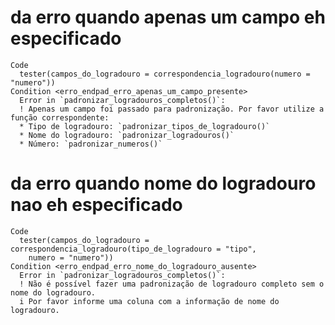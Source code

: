 # da erro quando apenas um campo eh especificado

    Code
      tester(campos_do_logradouro = correspondencia_logradouro(numero = "numero"))
    Condition <erro_endpad_erro_apenas_um_campo_presente>
      Error in `padronizar_logradouros_completos()`:
      ! Apenas um campo foi passado para padronização. Por favor utilize a função correspondente:
      * Tipo de logradouro: `padronizar_tipos_de_logradouro()`
      * Nome do logradouro: `padronizar_logradouros()`
      * Número: `padronizar_numeros()`

# da erro quando nome do logradouro nao eh especificado

    Code
      tester(campos_do_logradouro = correspondencia_logradouro(tipo_de_logradouro = "tipo",
        numero = "numero"))
    Condition <erro_endpad_erro_nome_do_logradouro_ausente>
      Error in `padronizar_logradouros_completos()`:
      ! Não é possível fazer uma padronização de logradouro completo sem o nome do logradouro.
      i Por favor informe uma coluna com a informação de nome do logradouro.

